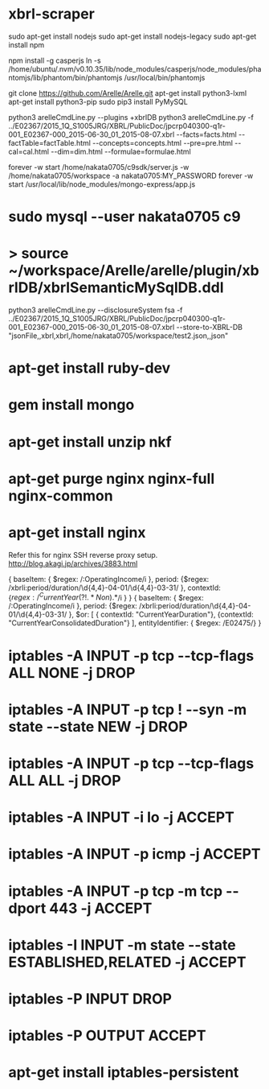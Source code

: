 # xbrl-scraper

sudo apt-get install nodejs
sudo apt-get install nodejs-legacy
sudo apt-get install npm

npm install -g casperjs
ln -s /home/ubuntu/.nvm/v0.10.35/lib/node_modules/casperjs/node_modules/phantomjs/lib/phantom/bin/phantomjs /usr/local/bin/phantomjs

git clone https://github.com/Arelle/Arelle.git
apt-get install python3-lxml
apt-get install python3-pip
sudo pip3 install PyMySQL

python3 arelleCmdLine.py --plugins +xbrlDB
python3 arelleCmdLine.py -f ../E02367/2015_1Q_S1005JRG/XBRL/PublicDoc/jpcrp040300-q1r-001_E02367-000_2015-06-30_01_2015-08-07.xbrl --facts=facts.html --factTable=factTable.html --concepts=concepts.html --pre=pre.html --cal=cal.html --dim=dim.html --formulae=formulae.html

forever -w start /home/nakata0705/c9sdk/server.js -w /home/nakata0705/workspace -a nakata0705:MY_PASSWORD
forever -w start /usr/local/lib/node_modules/mongo-express/app.js

# sudo mysql --user nakata0705 c9
# > source ~/workspace/Arelle/arelle/plugin/xbrlDB/xbrlSemanticMySqlDB.ddl

python3 arelleCmdLine.py  --disclosureSystem fsa -f ../E02367/2015_1Q_S1005JRG/XBRL/PublicDoc/jpcrp040300-q1r-001_E02367-000_2015-06-30_01_2015-08-07.xbrl --store-to-XBRL-DB "jsonFile,,xbrl,xbrl,/home/nakata0705/workspace/test2.json,,json"

# apt-get install ruby-dev
# gem install mongo

# apt-get install unzip nkf

# apt-get purge nginx nginx-full nginx-common
# apt-get install nginx
Refer this for nginx SSH reverse proxy setup. http://blog.akagi.jp/archives/3883.html

{ baseItem: { $regex: /\:OperatingIncome/i }, period: {$regex: /xbrli:period\/duration\/\d{4,4}-04-01\/\d{4,4}-03-31/ }, contextId: {$regex: /^CurrentYear(?!.*Non).*$/i } }
{ baseItem: { $regex: /\:OperatingIncome/i }, period: {$regex: /xbrli:period\/duration\/\d{4,4}-04-01\/\d{4,4}-03-31/ }, $or: [ { contextId: "CurrentYearDuration"}, {contextId: "CurrentYearConsolidatedDuration"} ], entityIdentifier: { $regex: /E02475/} }


# iptables -A INPUT -p tcp --tcp-flags ALL NONE -j DROP 
# iptables -A INPUT -p tcp ! --syn -m state --state NEW -j DROP 
# iptables -A INPUT -p tcp --tcp-flags ALL ALL -j DROP
# iptables -A INPUT -i lo -j ACCEPT 
# iptables -A INPUT -p icmp -j ACCEPT
# iptables -A INPUT -p tcp -m tcp --dport 443 -j ACCEPT
# iptables -I INPUT -m state --state ESTABLISHED,RELATED -j ACCEPT
# iptables -P INPUT DROP 
# iptables -P OUTPUT ACCEPT
# apt-get install iptables-persistent

